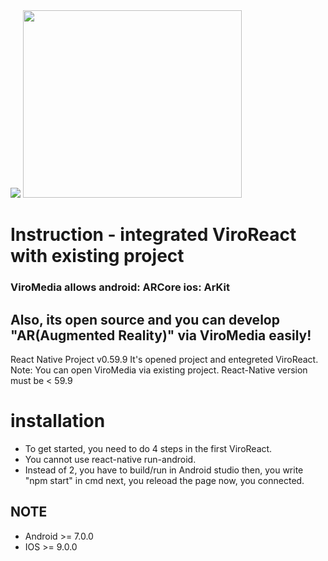 
<img src="https://images.squarespace-cdn.com/content/v1/5627eb27e4b00e3c672920f6/1565900058988-BEW0NESXQJ86FJISBCC4/ke17ZwdGBToddI8pDm48kDCK2Yh7NEBZVsE76ZK9tABZw-zPPgdn4jUwVcJE1ZvWEtT5uBSRWt4vQZAgTJucoTqqXjS3CfNDSuuf31e0tVGmJBXx2pT9QbrlaxEUMaoLIZqqaevPnlUUwE8SPSFHGGbSd6kfRtgWHgNMDgGnmDY/viroreact_logo_color_new.png"> 
<img src="https://ahmetkilinc.net/wp-content/uploads/2017/12/reactive-native.png" width="350" height="300"> 
<h1>Instruction - integrated ViroReact with existing project </h1>

<h3>ViroMedia allows android: ARCore ios: ArKit </h3>
<h2>Also, its open source and you can develop "AR(Augmented Reality)"  via ViroMedia easily!</h2>

React Native Project v0.59.9
It's opened project and entegreted ViroReact.
Note: You can open ViroMedia via existing project. React-Native version must be < 59.9 

<h1>installation</h1>

<ul>
<li>To get started, you need to do 4 steps in the first ViroReact.</li>
<li>You cannot use react-native run-android.</li>
<li>Instead of 2, you have to build/run in Android studio then, you write "npm start" in cmd next, you releoad the page now, you connected.</li>
</ul>


<h2> NOTE </h2>
<ul>
<li>Android >= 7.0.0</li>
<li>IOS >= 9.0.0</li>
</ul>
